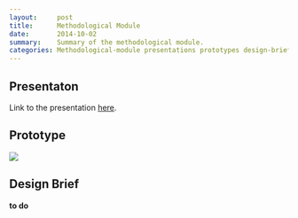 ```yaml
---
layout:     post
title:      Methodological Module
date:       2014-10-02
summary:    Summary of the methodological module.
categories: Methodological-module presentations prototypes design-briefs.
---
```


## Presentaton
Link to the presentation [here]({{base.url}}/assets/method-present/index.html).

## Prototype
![]({{base.url}}/assets/method-present/img/paper-prototype-test.gif)

## Design Brief
**to do**